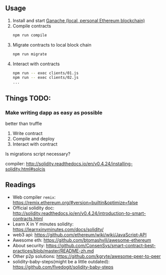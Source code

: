 ## Usage

1. Install and start [Ganache (local, personal Ethereum blockchain)](https://truffleframework.com/ganache)
1. Compile contracts
    ```bash
    npm run compile
    ```
1. Migrate contracts to local block chain
    ```bash
    npm run migrate
    ```
1. Interact with contracts
    ```bash
    npm run -- exec clients/01.js
    npm run -- exec clients/02.js
    ...
    ```

## Things TODO:
### Make writing dapp as easy as possible
better than truffle
1. Write contract
2. Compile and deploy
3. Interact with contract

Is migrations script necessary?

compiler: http://solidity.readthedocs.io/en/v0.4.24/installing-solidity.html#solcjs

## Readings
- Web compiler `remix`: https://remix.ethereum.org/#version=builtin&optimize=false
- Official solidity doc: http://solidity.readthedocs.io/en/v0.4.24/introduction-to-smart-contracts.html
- Learn X in Y minutes solidity: https://learnxinyminutes.com/docs/solidity/
- web3 api: https://github.com/ethereum/wiki/wiki/JavaScript-API
- Awesome eth: https://github.com/btomashvili/awesome-ethereum
- About security: https://github.com/ConsenSys/smart-contract-best-practices/blob/master/README-zh.md
- Other p2p solutions: https://github.com/kgryte/awesome-peer-to-peer
- solidity-baby-steps(might be a little outdated): https://github.com/fivedogit/solidity-baby-steps